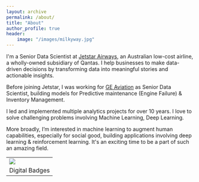 ```yaml
---
layout: archive
permalink: /about/
title: "About"
author_profile: true
header:
    image: "/images/milkyway.jpg"
---
```



I'm a Senior Data Scientist at [Jetstar Airways](https://www.jetstar.com/au/en/about-us?pid=mainfooter:about-us), an Australian low-cost airline, a wholly-owned subsidiary of Qantas. I help businesses to make data-driven decisions by transforming data into meaningful stories and actionable insights. 

Before joining Jetstar, I was working for [GE Aviation](https://www.geaviation.com/) as Senior Data Scientist, building models for Predictive maintenance (Engine Failure) & Inventory Management. 

I led and implemented multiple analytics projects for over 10 years. I love to solve challenging problems involving Machine Learning, Deep Learning.

More broadly, I’m interested in machine learning to augment human capabilities, especially for social good, building applications involving deep learning & reinforcement learning. It's an exciting time to be a part of such an amazing field. 




<table style="width:100%">
    <tr>
        <td><a href="https://api.accredible.com/v1/frontend/credential_website_embed_image/certificate/40238552"><img src="https://api.accredible.com/v1/frontend/credential_website_embed_image/badge/40238552"></a></td>
        <td><div data-iframe-width="150" data-iframe-height="270" data-share-badge-id="0695ea01-1bc9-433a-a52e-55f3ab446308" data-share-badge-host="https://www.credly.com"></div><script type="text/javascript" async src="//cdn.credly.com/assets/utilities/embed.js"></script></td>
      <td><div data-iframe-width="150" data-iframe-height="270" data-share-badge-id="a0613ad2-0630-4303-9cab-7b050440d3d8" data-share-badge-host="https://www.credly.com"></div><script type="text/javascript" async src="//cdn.credly.com/assets/utilities/embed.js"></script></td>
    </tr>
    <tr>
        <td colspan="3"><center>Digital Badges</center></td>
    </tr>
</table>


